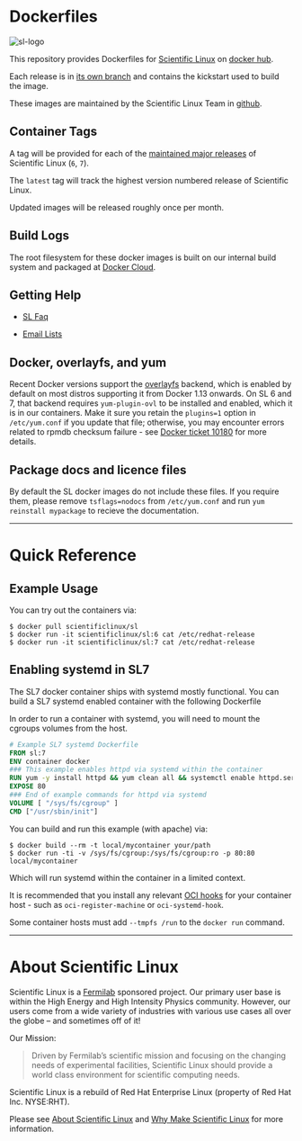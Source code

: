 # Dockerfiles

![sl-logo](http://ftp.scientificlinux.org/linux/scientific/graphics/latest/logo/sl-logo-48.png "SL Logo")

This repository provides Dockerfiles for [Scientific Linux](http://www.scientificlinux.org/) on [docker hub](https://hub.docker.com/r/scientificlinux/sl/).

Each release is in [its own branch](http://github.com/scientificlinux/sl-docker/branches) and contains the kickstart used to build the image.

These images are maintained by the Scientific Linux Team in [github](https://github.com/scientificlinux/sl-docker).

## Container Tags

A tag will be provided for each of the [maintained major releases](http://www.scientificlinux.org/downloads/sl-versions/) of Scientific Linux (`6`, `7`).

The `latest` tag will track the highest version numbered release of Scientific Linux.

Updated images will be released roughly once per month.

## Build Logs

The root filesystem for these docker images is built on our internal build system and packaged at [Docker Cloud](https://cloud.docker.com/app/scientificlinux/repository/docker/scientificlinux/sl/builds/).

## Getting Help

* [SL Faq](https://www.scientificlinux.org/documentation/faq)

* [Email Lists](https://www.scientificlinux.org/community)

## Docker, overlayfs, and yum

Recent Docker versions support the [overlayfs](https://docs.docker.com/engine/userguide/storagedriver/overlayfs-driver/) backend, which is enabled by default on most distros supporting it from Docker 1.13 onwards. On SL 6 and 7, that backend requires `yum-plugin-ovl` to be installed and enabled, which it is in our containers. Make it sure you retain the `plugins=1` option in `/etc/yum.conf` if you update that file; otherwise, you may encounter errors related to rpmdb checksum failure - see [Docker ticket 10180](https://github.com/docker/docker/issues/10180) for more details.

## Package docs and licence files

By default the SL docker images do not include these files.  If you require them, please remove `tsflags=nodocs` from `/etc/yum.conf` and run `yum reinstall mypackage` to recieve the documentation.

---
# Quick Reference

## Example Usage
You can try out the containers via:

```console
$ docker pull scientificlinux/sl
$ docker run -it scientificlinux/sl:6 cat /etc/redhat-release
$ docker run -it scientificlinux/sl:7 cat /etc/redhat-release
```

## Enabling systemd in SL7
The SL7 docker container ships with systemd mostly functional.  You can build a SL7 systemd enabled container with the following Dockerfile

In order to run a container with systemd, you will need to mount the cgroups volumes from the host.

```Dockerfile
# Example SL7 systemd Dockerfile
FROM sl:7
ENV container docker
### This example enables httpd via systemd within the container
RUN yum -y install httpd && yum clean all && systemctl enable httpd.service
EXPOSE 80
### End of example commands for httpd via systemd
VOLUME [ "/sys/fs/cgroup" ]
CMD ["/usr/sbin/init"]
```

You can build and run this example (with apache) via:

```console
$ docker build --rm -t local/mycontainer your/path
$ docker run -ti -v /sys/fs/cgroup:/sys/fs/cgroup:ro -p 80:80 local/mycontainer
```

Which will run systemd within the container in a limited context.

It is recommended that you install any relevant [OCI hooks](https://www.opencontainers.org/) for your container host - such as `oci-register-machine` or `oci-systemd-hook`.

Some container hosts must add `--tmpfs /run` to the `docker run` command.

---
# About Scientific Linux

Scientific Linux is a [Fermilab](http://fnal.gov/) sponsored project.  Our primary user base is within the High Energy and High Intensity Physics community.  However, our users come from a wide variety of industries with various use cases all over the globe – and sometimes off of it!

Our Mission:
> Driven by Fermilab’s scientific mission and focusing on the changing needs of experimental facilities, Scientific Linux should provide a world class environment for scientific computing needs.

Scientific Linux is a rebuild of Red Hat Enterprise Linux (property of Red Hat Inc. NYSE:RHT).

Please see [About Scientific Linux](http://www.scientificlinux.org/about/) and [Why Make Scientific Linux](http://www.scientificlinux.org/about/why-make-scientific-linux/) for more information.


